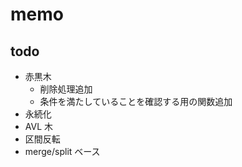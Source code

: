 # memo

## todo

- 赤黒木
  - 削除処理追加
  - 条件を満たしていることを確認する用の関数追加
- 永続化
- AVL 木
- 区間反転
- merge/split ベース
